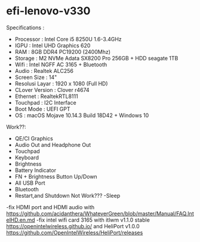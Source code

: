 # efi-lenovo-v330
Specifications :
- Processor : Intel Core i5 8250U 1.6-3.4GHz
- IGPU : Intel UHD Graphics 620
- RAM : 8GB DDR4 PC19200 (2400Mhz)
- Storage : M2 NVMe Adata SX8200 Pro 256GB + HDD seagate 1TB
- Wifi : Intel NGFF AC 3165 + Bluetooth
- Audio : Realtek ALC256
- Screen Size : 14"
- Resolusi Layar : 1920 x 1080 (Full HD)
- CLover Version : Clover r4674
- Ethernet : RealtekRTL8111
- Touchpad : I2C Interface
- Boot Mode : UEFI GPT
- OS : macOS Mojave 10.14.3 Build 18D42 + Windows 10
 

Work??:
- QE/CI Graphics
- Audio Out and Headphone Out
- Touchpad
- Keyboard
- Brightness
- Battery Indicator
- FN + Brightness Button Up/Down
- All USB Port
- Bluetooth
- Restart,and Shutdown
Not Work???
-Sleep

-fix HDMI port and HDMI audio with https://github.com/acidanthera/WhateverGreen/blob/master/Manual/FAQ.IntelHD.en.md
-fix intel wifi card 3165 with itlwm v1.1.0 stable https://openintelwireless.github.io/
and HeliPort v1.0.0 https://github.com/OpenIntelWireless/HeliPort/releases
